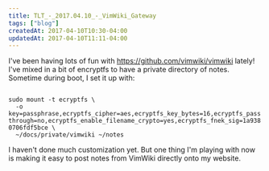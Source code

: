 ```yaml
---
title: TLT_-_2017.04.10_-_VimWiki_Gateway
tags: ["blog"]
createdAt: 2017-04-10T10:30-04:00
updatedAt: 2017-04-10T11:11-04:00
---
```



I've been having lots of fun with https://github.com/vimwiki/vimwiki lately! I've mixed in a bit of encryptfs to have a private directory of notes. Sometime during boot, I set it up with:

<code>
sudo mount -t ecryptfs \
  -o key=passphrase,ecryptfs_cipher=aes,ecryptfs_key_bytes=16,ecryptfs_passthrough=no,ecryptfs_enable_filename_crypto=yes,ecryptfs_fnek_sig=1a9380706fdf5bce \
  ~/docs/private/vimwiki ~/notes
</code>

I haven't done much customization yet. But one thing I'm playing with now is making it easy to post notes from VimWiki directly onto my website.

